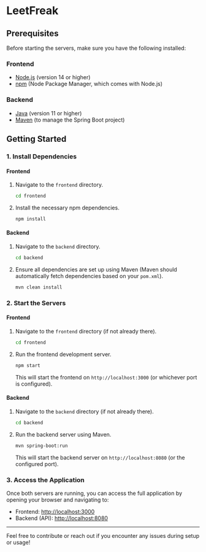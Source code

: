 # LeetFreak

## Prerequisites

Before starting the servers, make sure you have the following installed:

### Frontend
- [Node.js](https://nodejs.org/) (version 14 or higher)
- [npm](https://www.npmjs.com/) (Node Package Manager, which comes with Node.js)

### Backend
- [Java](https://www.oracle.com/java/technologies/javase-jdk11-downloads.html) (version 11 or higher)
- [Maven](https://maven.apache.org/) (to manage the Spring Boot project)

## Getting Started

### 1. Install Dependencies

#### Frontend
1. Navigate to the `frontend` directory.
    ```bash
    cd frontend
    ```
2. Install the necessary npm dependencies.
    ```bash
    npm install
    ```

#### Backend
1. Navigate to the `backend` directory.
    ```bash
    cd backend
    ```
2. Ensure all dependencies are set up using Maven (Maven should automatically fetch dependencies based on your `pom.xml`).
    ```bash
    mvn clean install
    ```

### 2. Start the Servers

#### Frontend
1. Navigate to the `frontend` directory (if not already there).
    ```bash
    cd frontend
    ```
2. Run the frontend development server.
    ```bash
    npm start
    ```
   This will start the frontend on `http://localhost:3000` (or whichever port is configured).

#### Backend
1. Navigate to the `backend` directory (if not already there).
    ```bash
    cd backend
    ```
2. Run the backend server using Maven.
    ```bash
    mvn spring-boot:run
    ```
   This will start the backend server on `http://localhost:8080` (or the configured port).

### 3. Access the Application
Once both servers are running, you can access the full application by opening your browser and navigating to:

- Frontend: [http://localhost:3000](http://localhost:3000)
- Backend (API): [http://localhost:8080](http://localhost:8080)

---

Feel free to contribute or reach out if you encounter any issues during setup or usage!

